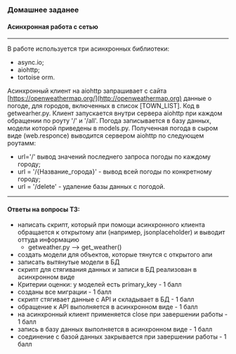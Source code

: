 ### Домашнее заданее 
#### Асинхронная работа с сетью 
***
В работе используется три асинхронных библиотеки:
- async.io;
- aiohttp;
- tortoise orm.

Асинхронный клиент на aiohttp запрашивает с сайта [https://openweathermap.org/](http://openweathermap.org) данные о погоде, для городов, включенных в список [TOWN_LIST]. Код в getwearher.py.
Клиент запускается внутри сервера aiohttp при каждом обращении по роуту '/' и '/all'. Погода записывается в базу данных, модели которой приведены в models.py. 
Полученная погода в сыром виде (web.responce) выводится сервером aiohttp по следующем роутамм:
- url='/' вывод значений последнего запроса погоды по каждому городу;
- url = '/{Название_города}' - вывод всей погоды по конкретному городу;
- url = '/delete' - удаление базы данных с погодой.
***
#### Ответы на вопросы ТЗ:
- написать скрипт, который при помощи асинхронного клиента обращается к открытому апи (например, jsonplaceholder) и выводит оттуда информацию
  - getweather.py --> get_weather()
- создать модели для объектов, которые тянутся с открытого апи
- записать вытянутые модели в БД
- скрипт для стягивания данных и записи в БД реализован в асинхронном виде
- Критерии оценки: у моделей есть primary_key - 1 балл
- созданы все миграции - 1 балл
- скрипт стягивает данные с API и складывает в БД - 1 балл
- обращение к API выполняется в асинхронном виде - 1 балл
- на асинхронный клиент применяется close при завершении работы - 1 балл
- запись в базу данных выполняется в асинхронном виде - 1 балл
- соединение с базой данных закрывается при завершении работы - 1 балл
